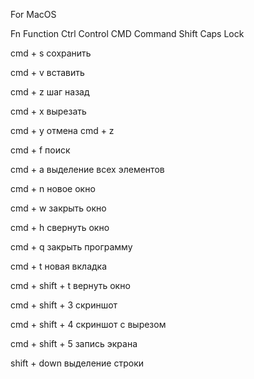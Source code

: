 For MacOS

Fn Function
Ctrl Control
CMD Command
Shift
Caps Lock

cmd + s
сохранить

cmd + v
вставить

cmd + z
шаг назад

cmd + x
вырезать

cmd + y
отмена cmd + z

cmd + f
поиск

cmd + a
выделение всех элементов

cmd + n
новое окно

cmd + w
закрыть окно

cmd + h
свернуть окно

cmd + q
закрыть программу

cmd + t
новая вкладка

cmd + shift + t
вернуть окно

cmd + shift + 3
скриншот

cmd + shift + 4
скриншот с вырезом

cmd + shift + 5
запись экрана

shift + down
выделение строки
